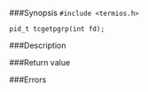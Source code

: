 ###Synopsis
`#include <termios.h>`

`pid_t tcgetpgrp(int fd);`

###Description

###Return value

###Errors